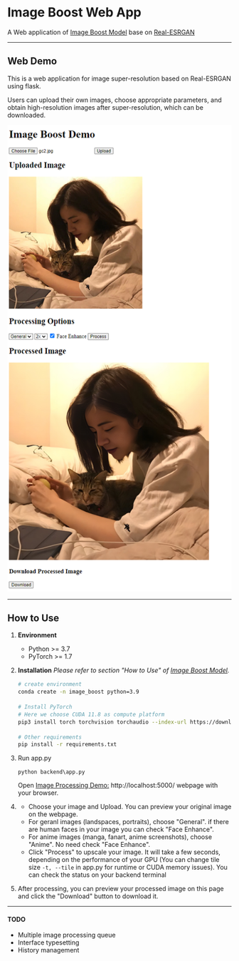 # Image Boost Web App
A Web application of [Image Boost Model](https://github.com/sumail25/ImageBoostModel) base on [Real-ESRGAN](https://github.com/xinntao/Real-ESRGAN)

---

## Web Demo

This is a web application for image super-resolution based on Real-ESRGAN using flask. 

Users can upload their own images, choose appropriate parameters, and obtain high-resolution images after super-resolution, which can be downloaded.

<p align="center">
    <img src="assets/web_demo.jpg" width="700"/>
</p>

---

## How to Use

1. **Environment**
   - Python >= 3.7
   - PyTorch >= 1.7
2. **Installation**
   *Please refer to section "How to Use" of [Image Boost Model](https://github.com/sumail25/ImageBoostModel).*
   ```bash
   # create environment
   conda create -n image_boost python=3.9

   # Install PyTorch
   # Here we choose CUDA 11.8 as compute platform
   pip3 install torch torchvision torchaudio --index-url https://download.pytorch.org/whl/cu118

   # Other requirements
   pip install -r requirements.txt
   ```

3. Run app.py
   ```console
   python backend\app.py
   ```
   Open [Image Processing Demo:](http://localhost:5000/) http://localhost:5000/ webpage with your browser.

4. - Choose your image and Upload. You can preview your original image on the webpage.
   - For geranl images (landspaces, portraits), choose "General". if there are human faces in your image you can check "Face Enhance".
   - For anime images (manga, fanart, anime screenshots), choose "Anime". No need check "Face Enhance".
   - Click "Process" to upscale your image. It will take a few seconds, depending on the performance of your GPU (You can change tile size `-t, --tile` in app.py for runtime or CUDA memory issues). You can check the status on your backend terminal
  
5. After processing, you can preview your processed image on this page and click the "Download" button to download it.

---

#### TODO

- Multiple image processing queue
- Interface typesetting
- History management